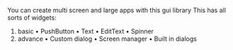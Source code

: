 You can create multi screen and large apps with this gui library
This has all sorts of widgets:
1. basic
 • PushButton
 • Text
 • EditText
 • Spinner
2. advance
   • Custom dialog
   • Screen manager
   • Built in dialogs
